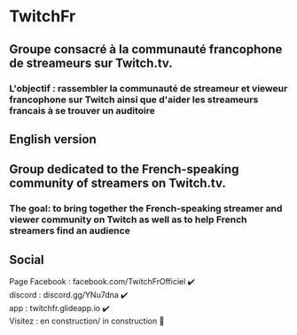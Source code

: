 # TwitchFr

## Groupe consacré à la communauté francophone de streameurs sur Twitch.tv.

### L'objectif : rassembler la communauté de streameur et vieweur francophone sur Twitch ainsi que d'aider les streameurs francais à se trouver un auditoire

## English version

## Group dedicated to the French-speaking community of streamers on Twitch.tv.

### The goal: to bring together the French-speaking streamer and viewer community on Twitch as well as to help French streamers find an audience

## Social
Page Facebook : facebook.com/TwitchFrOfficiel ✔️ <br>
discord : discord.gg/YNu7dna ✔️ <br>
app : twitchfr.glideapp.io ✔️ <br>
Visitez : en construction/ in construction 🚧
